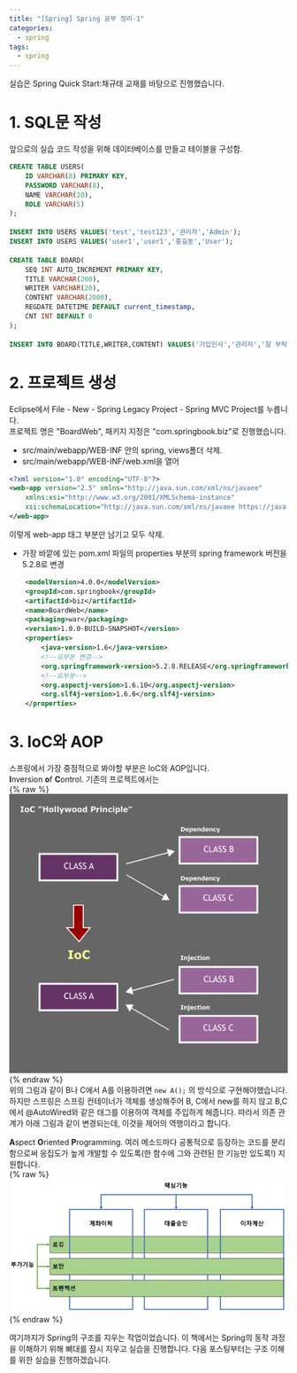 ```yaml
---
title: "[Spring] Spring 공부 정리-1"
categories: 
  - spring
tags:
  - spring
---
```

실습은 Spring Quick Start:채규태 교재를 바탕으로 진행했습니다.  

# 1. SQL문 작성  
앞으로의 실습 코드 작성을 위해 데이터베이스를 만들고 테이블을 구성함.  
~~~ sql
CREATE TABLE USERS(
	ID VARCHAR(8) PRIMARY KEY,
    PASSWORD VARCHAR(8),
    NAME VARCHAR(20),
    ROLE VARCHAR(5)
);

INSERT INTO USERS VALUES('test','test123','관리자','Admin');
INSERT INTO USERS VALUES('user1','user1','홍길동','User');

CREATE TABLE BOARD(
	SEQ INT AUTO_INCREMENT PRIMARY KEY,
    TITLE VARCHAR(200),
    WRITER VARCHAR(20),
    CONTENT VARCHAR(2000),
    REGDATE DATETIME DEFAULT current_timestamp,
    CNT INT DEFAULT 0
);

INSERT INTO BOARD(TITLE,WRITER,CONTENT) VALUES('가입인사','관리자','잘 부탁드립니다....');
~~~  

# 2. 프로젝트 생성  
Eclipse에서  File - New - Spring Legacy Project - Spring MVC Project를 누릅니다.  
프로젝트 명은 "BoardWeb", 패키지 지정은 "com.springbook.biz"로 진행했습니다.  
- src/main/webapp/WEB-INF 안의 spring, views폴더 삭제.  
- src/main/webapp/WEB-INF/web.xml을 열어  

~~~ xml
<?xml version="1.0" encoding="UTF-8"?>
<web-app version="2.5" xmlns="http://java.sun.com/xml/ns/javaee"
	xmlns:xsi="http://www.w3.org/2001/XMLSchema-instance"
	xsi:schemaLocation="http://java.sun.com/xml/ns/javaee https://java.sun.com/xml/ns/javaee/web-app_2_5.xsd">
</web-app>
~~~  
이렇게 web-app 태그 부분만 남기고 모두 삭제.  

- 가장 바깥에 있는 pom.xml 파일의 properties 부분의 spring framework 버전을 5.2.8로 변경  

~~~ xml
	<modelVersion>4.0.0</modelVersion>
	<groupId>com.springbook</groupId>
	<artifactId>biz</artifactId>
	<name>BoardWeb</name>
	<packaging>war</packaging>
	<version>1.0.0-BUILD-SNAPSHOT</version>
	<properties>
		<java-version>1.6</java-version>
		<!--요부분 변경-->
		<org.springframework-version>5.2.8.RELEASE</org.springframework-version>
		<!--요부분-->
		<org.aspectj-version>1.6.10</org.aspectj-version>
		<org.slf4j-version>1.6.6</org.slf4j-version>
	</properties>
~~~  

# 3. IoC와 AOP  
스프링에서 가장 중점적으로 봐야할 부분은 IoC와 AOP입니다.  
**I**nversion **o**f **C**ontrol. 기존의 프로젝트에서는  
{% raw %}![alt](/assets/images/spring/spring-1/ioc.png){% endraw %}  
위의 그림과 같이 B나 C에서 A를 이용하려면 `new A();` 의 방식으로 구현해야했습니다.  
하지만 스프링은 스프링 컨테이너가 객체를 생성해주어 B, C에서 new를 하지 않고 B,C에서 @AutoWired와 같은 태그를 이용하여 객체를 주입하게 해줍니다. 따라서 의존 관계가 아래 그림과 같이 변경되는데, 이것을 제어의 역행이라고 합니다.  

**A**spect **O**riented **P**rogramming. 여러 메소드마다 공통적으로 등장하는 코드를 분리함으로써 응집도가 높게 개발할 수 있도록(한 함수에 그와 관련된 한 기능만 있도록!) 지원합니다.  
{% raw %}![alt](/assets/images/spring/spring-1/AOP.png){% endraw %}  

여기까지가 Spring의 구조를 지우는 작업이었습니다. 이 책에서는 Spring의 동작 과정을 이해하기 위해 뼈대를 잠시 지우고 실습을 진행합니다. 
다음 포스팅부터는 구조 이해를 위한 실습을 진행하겠습니다.

